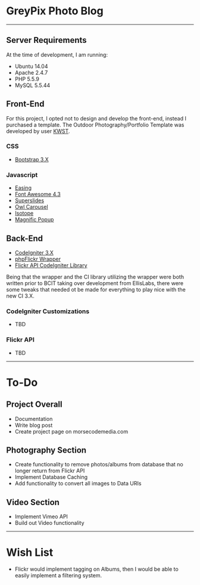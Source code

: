 # GreyPix Photo Blog
- - - -
## Server Requirements
At the time of development, I am running:

- Ubuntu 14.04
- Apache 2.4.7
- PHP 5.5.9
- MySQL 5.5.44

## Front-End
For this project, I opted not to design and develop the front-end, instead I purchased a template. The Outdoor Photography/Portfolio Template was developed by user [KWST](https://themeforest.net/user/kwst). 

### CSS
- [Bootstrap 3.X](http://getbootstrap.com/)

### Javascript
- [Easing](http://gsgd.co.uk/sandbox/jquery/easing/)
- [Font Awesome 4.3](http://fortawesome.github.io/Font-Awesome/)
- [Superslides](https://github.com/nicinabox/superslides)
- [Owl Carousel](http://www.owlcarousel.owlgraphic.com/)
- [Isotope](http://isotope.metafizzy.co/)
- [Magnific Popup](http://dimsemenov.com/plugins/magnific-popup/)

## Back-End
- [CodeIgniter 3.X](https://codeigniter.com)
- [phpFlickr Wrapper](https://github.com/dan-coulter/phpflickr)
- [Flickr API CodeIgniter Library](https://github.com/desta88/Flickr-API-Codeigniter)

Being that the wrapper and the CI library utilizing the wrapper were both written prior to BCIT taking over development from EllisLabs, there were some tweaks that needed ot be made for everything to play nice with the new CI 3.X.

### CodeIgniter Customizations
- TBD

### Flickr API
- TBD

- - - -
# To-Do
## Project Overall
- Documentation
- Write blog post
- Create project page on morsecodemedia.com

## Photography Section

- Create functionality to remove photos/albums from database that no longer return from Flickr API
- Implement Database Caching
- Add functionality to convert all images to Data URIs
	
## Video Section
- Implement Vimeo API
- Build out Video functionality

- - - -
# Wish List
- Flickr would implement tagging on Albums, then I would be able to easily implement a filtering system.
